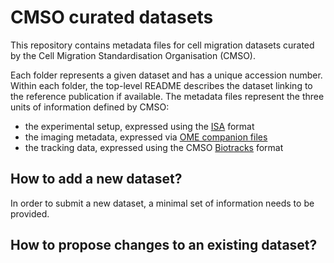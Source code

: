 CMSO curated datasets
=====================

This repository contains metadata files for cell migration datasets curated by
the Cell Migration Standardisation Organisation (CMSO).

Each folder represents a given dataset and has a unique accession number.
Within each folder, the top-level README describes the dataset linking to the
reference  publication if available. The metadata files represent the three
units of information defined by CMSO:

- the experimental setup, expressed using the [ISA](http://isa-tools.org) format
- the imaging metadata, expressed via [OME companion files](https://www.openmicroscopy.org/site/support/ome-model/ome-tiff/file-structure.html)
- the tracking data, expressed using the CMSO [Biotracks](https://github.com/CellMigStandOrg/biotracks) format

How to add a new dataset?
-------------------------

In order to submit a new dataset, a minimal set of information needs to be
provided.

How to propose changes to an existing dataset?
----------------------------------------------
